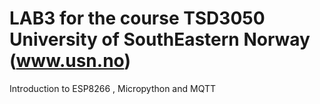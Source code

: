 # LAB3 for the course TSD3050  University of SouthEastern Norway (www.usn.no)
 
Introduction to ESP8266 , Micropython and MQTT

